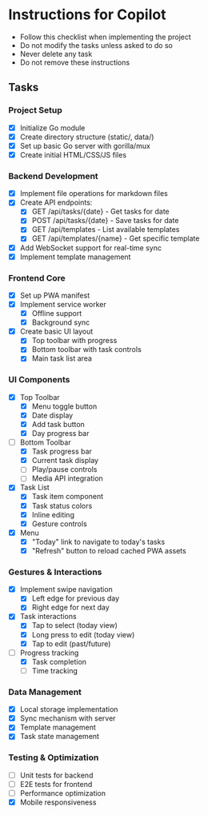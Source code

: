 # Instructions for Copilot

- Follow this checklist when implementing the project
- Do not modify the tasks unless asked to do so
- Never delete any task
- Do not remove these instructions

## Tasks

### Project Setup

- [x] Initialize Go module
- [x] Create directory structure (static/, data/)
- [x] Set up basic Go server with gorilla/mux
- [x] Create initial HTML/CSS/JS files

### Backend Development

- [x] Implement file operations for markdown files
- [x] Create API endpoints:
  - [x] GET /api/tasks/{date} - Get tasks for date
  - [x] POST /api/tasks/{date} - Save tasks for date
  - [x] GET /api/templates - List available templates
  - [x] GET /api/templates/{name} - Get specific template
- [x] Add WebSocket support for real-time sync
- [x] Implement template management

### Frontend Core

- [x] Set up PWA manifest
- [x] Implement service worker
  - [x] Offline support
  - [x] Background sync
- [x] Create basic UI layout
  - [x] Top toolbar with progress
  - [x] Bottom toolbar with task controls
  - [x] Main task list area

### UI Components

- [x] Top Toolbar
  - [x] Menu toggle button
  - [x] Date display
  - [x] Add task button
  - [x] Day progress bar
- [ ] Bottom Toolbar
  - [x] Task progress bar
  - [x] Current task display
  - [ ] Play/pause controls
  - [ ] Media API integration
- [x] Task List
  - [x] Task item component
  - [x] Task status colors
  - [x] Inline editing
  - [x] Gesture controls
- [x] Menu
  - [x] "Today" link to navigate to today's tasks
  - [x] "Refresh" button to reload cached PWA assets

### Gestures & Interactions

- [x] Implement swipe navigation
  - [x] Left edge for previous day
  - [x] Right edge for next day
- [x] Task interactions
  - [x] Tap to select (today view)
  - [x] Long press to edit (today view)
  - [x] Tap to edit (past/future)
- [ ] Progress tracking
  - [x] Task completion
  - [ ] Time tracking

### Data Management

- [x] Local storage implementation
- [x] Sync mechanism with server
- [x] Template management
- [x] Task state management

### Testing & Optimization

- [ ] Unit tests for backend
- [ ] E2E tests for frontend
- [ ] Performance optimization
- [x] Mobile responsiveness
